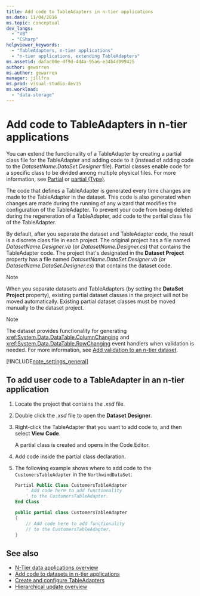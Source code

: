 ```yaml
---
title: Add code to TableAdapters in n-tier applications
ms.date: 11/04/2016
ms.topic: conceptual
dev_langs:
  - "VB"
  - "CSharp"
helpviewer_keywords:
  - "TableAdapters, n-tier applications"
  - "n-tier applications, extending TableAdapters"
ms.assetid: dafac00e-df9d-4d4a-95a6-e34b4d099425
author: gewarren
ms.author: gewarren
manager: jillfra
ms.prod: visual-studio-dev15
ms.workload:
  - "data-storage"
---
```

# Add code to TableAdapters in n-tier applications
You can extend the functionality of a TableAdapter by creating a partial class file for the TableAdapter and adding code to it (instead of adding code to the *DatasetName.DataSet.Designer* file). Partial classes enable code for a specific class to be divided among multiple physical files. For more information, see [Partial](/dotnet/visual-basic/language-reference/modifiers/partial) or [partial (Type)](/dotnet/csharp/language-reference/keywords/partial-type).

The code that defines a TableAdapter is generated every time changes are made to the TableAdapter in the dataset. This code is also generated when changes are made during the running of any wizard that modifies the configuration of the TableAdapter. To prevent your code from being deleted during the regeneration of a TableAdapter, add code to the partial class file of the TableAdapter.

By default, after you separate the dataset and TableAdapter code, the result is a discrete class file in each project. The original project has a file named *DatasetName.Designer.vb* (or *DatasetName.Designer.cs*) that contains the TableAdapter code. The project that's designated in the **Dataset Project** property has a file named *DatasetName.DataSet.Designer.vb* (or *DatasetName.DataSet.Designer.cs*) that contains the dataset code.

> [!NOTE]
>  When you separate datasets and TableAdapters (by setting the **DataSet Project** property), existing partial dataset classes in the project will not be moved automatically. Existing partial dataset classes must be moved manually to the dataset project.

> [!NOTE]
> The dataset provides functionality for generating <xref:System.Data.DataTable.ColumnChanging> and <xref:System.Data.DataTable.RowChanging> event handlers when validation is needed. For more information, see [Add validation to an n-tier dataset](../data-tools/add-validation-to-an-n-tier-dataset.md).

[!INCLUDE[note_settings_general](../data-tools/includes/note_settings_general_md.md)]

## To add user code to a TableAdapter in an n-tier application

1.  Locate the project that contains the *.xsd* file.

2.  Double click the *.xsd* file to open the **Dataset Designer**.

3.  Right-click the TableAdapter that you want to add code to, and then select **View Code**.

     A partial class is created and opens in the Code Editor.

4.  Add code inside the partial class declaration.

5.  The following example shows where to add code to the `CustomersTableAdapter` in the `NorthwindDataSet`:

    ```vb
    Partial Public Class CustomersTableAdapter
        ' Add code here to add functionality
        ' to the CustomersTableAdapter.
    End Class
    ```

    ```csharp
    public partial class CustomersTableAdapter
    {
        // Add code here to add functionality
        // to the CustomersTableAdapter.
    }
    ```

## See also

- [N-Tier data applications overview](../data-tools/n-tier-data-applications-overview.md)
- [Add code to datasets in n-tier applications](../data-tools/add-code-to-datasets-in-n-tier-applications.md)
- [Create and configure TableAdapters](create-and-configure-tableadapters.md)
- [Hierarchical update overview](hierarchical-update.md)
